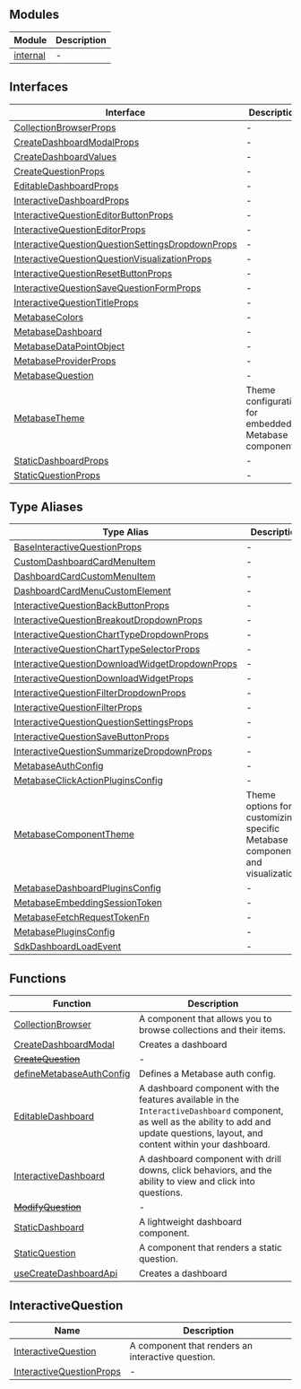 ## Modules

| Module                  | Description |
| ----------------------- | ----------- |
| [internal](internal.md) | -           |

## Interfaces

| Interface                                                                                               | Description                                           |
| ------------------------------------------------------------------------------------------------------- | ----------------------------------------------------- |
| [CollectionBrowserProps](CollectionBrowserProps.md)                                                     | -                                                     |
| [CreateDashboardModalProps](CreateDashboardModalProps.md)                                               | -                                                     |
| [CreateDashboardValues](CreateDashboardValues.md)                                                       | -                                                     |
| [CreateQuestionProps](CreateQuestionProps.md)                                                           | -                                                     |
| [EditableDashboardProps](EditableDashboardProps.md)                                                     | -                                                     |
| [InteractiveDashboardProps](InteractiveDashboardProps.md)                                               | -                                                     |
| [InteractiveQuestionEditorButtonProps](InteractiveQuestionEditorButtonProps.md)                         | -                                                     |
| [InteractiveQuestionEditorProps](InteractiveQuestionEditorProps.md)                                     | -                                                     |
| [InteractiveQuestionQuestionSettingsDropdownProps](InteractiveQuestionQuestionSettingsDropdownProps.md) | -                                                     |
| [InteractiveQuestionQuestionVisualizationProps](InteractiveQuestionQuestionVisualizationProps.md)       | -                                                     |
| [InteractiveQuestionResetButtonProps](InteractiveQuestionResetButtonProps.md)                           | -                                                     |
| [InteractiveQuestionSaveQuestionFormProps](InteractiveQuestionSaveQuestionFormProps.md)                 | -                                                     |
| [InteractiveQuestionTitleProps](InteractiveQuestionTitleProps.md)                                       | -                                                     |
| [MetabaseColors](MetabaseColors.md)                                                                     | -                                                     |
| [MetabaseDashboard](MetabaseDashboard.md)                                                               | -                                                     |
| [MetabaseDataPointObject](MetabaseDataPointObject.md)                                                   | -                                                     |
| [MetabaseProviderProps](MetabaseProviderProps.md)                                                       | -                                                     |
| [MetabaseQuestion](MetabaseQuestion.md)                                                                 | -                                                     |
| [MetabaseTheme](MetabaseTheme.md)                                                                       | Theme configuration for embedded Metabase components. |
| [StaticDashboardProps](StaticDashboardProps.md)                                                         | -                                                     |
| [StaticQuestionProps](StaticQuestionProps.md)                                                           | -                                                     |

## Type Aliases

| Type Alias                                                                                          | Description                                                                    |
| --------------------------------------------------------------------------------------------------- | ------------------------------------------------------------------------------ |
| [BaseInteractiveQuestionProps](BaseInteractiveQuestionProps.md)                                     | -                                                                              |
| [CustomDashboardCardMenuItem](CustomDashboardCardMenuItem.md)                                       | -                                                                              |
| [DashboardCardCustomMenuItem](DashboardCardCustomMenuItem.md)                                       | -                                                                              |
| [DashboardCardMenuCustomElement](DashboardCardMenuCustomElement.md)                                 | -                                                                              |
| [InteractiveQuestionBackButtonProps](InteractiveQuestionBackButtonProps.md)                         | -                                                                              |
| [InteractiveQuestionBreakoutDropdownProps](InteractiveQuestionBreakoutDropdownProps.md)             | -                                                                              |
| [InteractiveQuestionChartTypeDropdownProps](InteractiveQuestionChartTypeDropdownProps.md)           | -                                                                              |
| [InteractiveQuestionChartTypeSelectorProps](InteractiveQuestionChartTypeSelectorProps.md)           | -                                                                              |
| [InteractiveQuestionDownloadWidgetDropdownProps](InteractiveQuestionDownloadWidgetDropdownProps.md) | -                                                                              |
| [InteractiveQuestionDownloadWidgetProps](InteractiveQuestionDownloadWidgetProps.md)                 | -                                                                              |
| [InteractiveQuestionFilterDropdownProps](InteractiveQuestionFilterDropdownProps.md)                 | -                                                                              |
| [InteractiveQuestionFilterProps](InteractiveQuestionFilterProps.md)                                 | -                                                                              |
| [InteractiveQuestionQuestionSettingsProps](InteractiveQuestionQuestionSettingsProps.md)             | -                                                                              |
| [InteractiveQuestionSaveButtonProps](InteractiveQuestionSaveButtonProps.md)                         | -                                                                              |
| [InteractiveQuestionSummarizeDropdownProps](InteractiveQuestionSummarizeDropdownProps.md)           | -                                                                              |
| [MetabaseAuthConfig](MetabaseAuthConfig.md)                                                         | -                                                                              |
| [MetabaseClickActionPluginsConfig](MetabaseClickActionPluginsConfig.md)                             | -                                                                              |
| [MetabaseComponentTheme](MetabaseComponentTheme.md)                                                 | Theme options for customizing specific Metabase components and visualizations. |
| [MetabaseDashboardPluginsConfig](MetabaseDashboardPluginsConfig.md)                                 | -                                                                              |
| [MetabaseEmbeddingSessionToken](MetabaseEmbeddingSessionToken.md)                                   | -                                                                              |
| [MetabaseFetchRequestTokenFn](MetabaseFetchRequestTokenFn.md)                                       | -                                                                              |
| [MetabasePluginsConfig](MetabasePluginsConfig.md)                                                   | -                                                                              |
| [SdkDashboardLoadEvent](SdkDashboardLoadEvent.md)                                                   | -                                                                              |

## Functions

| Function                                                | Description                                                                                                                                                                               |
| ------------------------------------------------------- | ----------------------------------------------------------------------------------------------------------------------------------------------------------------------------------------- |
| [CollectionBrowser](CollectionBrowser.md)               | A component that allows you to browse collections and their items.                                                                                                                        |
| [CreateDashboardModal](CreateDashboardModal.md)         | Creates a dashboard                                                                                                                                                                       |
| [~~CreateQuestion~~](CreateQuestion.md)                 | -                                                                                                                                                                                         |
| [defineMetabaseAuthConfig](defineMetabaseAuthConfig.md) | Defines a Metabase auth config.                                                                                                                                                           |
| [EditableDashboard](EditableDashboard.md)               | A dashboard component with the features available in the `InteractiveDashboard` component, as well as the ability to add and update questions, layout, and content within your dashboard. |
| [InteractiveDashboard](InteractiveDashboard.md)         | A dashboard component with drill downs, click behaviors, and the ability to view and click into questions.                                                                                |
| [~~ModifyQuestion~~](ModifyQuestion.md)                 | -                                                                                                                                                                                         |
| [StaticDashboard](StaticDashboard.md)                   | A lightweight dashboard component.                                                                                                                                                        |
| [StaticQuestion](StaticQuestion.md)                     | A component that renders a static question.                                                                                                                                               |
| [useCreateDashboardApi](useCreateDashboardApi.md)       | Creates a dashboard                                                                                                                                                                       |

## InteractiveQuestion

| Name                                                    | Description                                       |
| ------------------------------------------------------- | ------------------------------------------------- |
| [InteractiveQuestion](InteractiveQuestion.md)           | A component that renders an interactive question. |
| [InteractiveQuestionProps](InteractiveQuestionProps.md) | -                                                 |
